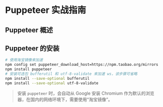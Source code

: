 # Puppeteer 实战指南



## Puppeteer 概述





## Puppeteer 的安装

```sh
# 使用淘宝镜像来加速
npm config set puppeteer_download_host=https://npm.taobao.org/mirrors
npm install puppeteer
# 安装可选包 bufferutil 和 utf-8-validate 来加速 ws，该步骤可省略
npm install --save-optional bufferutil
npm install --save-optional utf-8-validate
```

> 安装 `puppeteer` 时，会自动从 Google 安装 Chromium 作为默认的浏览器，在国内的网络环境下，需要使用“淘宝镜像”。

